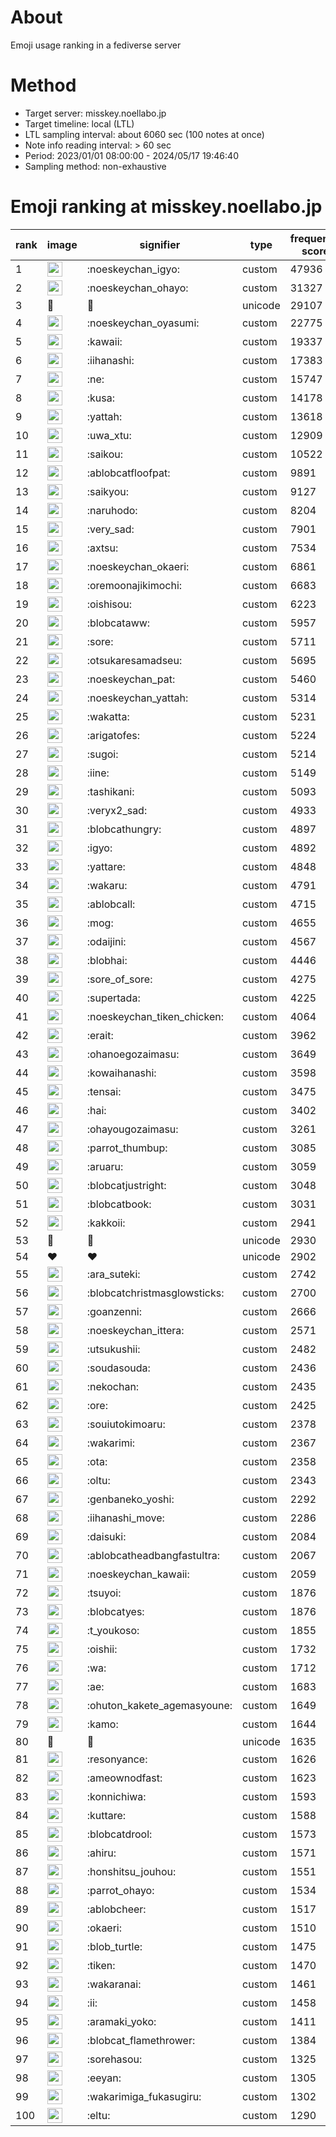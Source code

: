 # About
Emoji usage ranking in a fediverse server

# Method
- Target server: misskey.noellabo.jp
- Target timeline: local (LTL)
- LTL sampling interval: about 6060 sec (100 notes at once)
- Note info reading interval: > 60 sec
- Period: 2023/01/01 08:00:00 - 2024/05/17 19:46:40 
- Sampling method: non-exhaustive

# Emoji ranking at misskey.noellabo.jp

|rank|image|signifier|type|frequency score|
|----|----|----|----|----|
|1|<img height="24" src="https://misskey.noellabo.jp/emoji/noeskeychan_igyo.webp">|:noeskeychan_igyo:|custom|47936|
|2|<img height="24" src="https://misskey.noellabo.jp/emoji/noeskeychan_ohayo.webp">|:noeskeychan_ohayo:|custom|31327|
|3|🎉|🎉|unicode|29107|
|4|<img height="24" src="https://misskey.noellabo.jp/emoji/noeskeychan_oyasumi.webp">|:noeskeychan_oyasumi:|custom|22775|
|5|<img height="24" src="https://misskey.noellabo.jp/emoji/kawaii.webp">|:kawaii:|custom|19337|
|6|<img height="24" src="https://misskey.noellabo.jp/emoji/iihanashi.webp">|:iihanashi:|custom|17383|
|7|<img height="24" src="https://misskey.noellabo.jp/emoji/ne.webp">|:ne:|custom|15747|
|8|<img height="24" src="https://misskey.noellabo.jp/emoji/kusa.webp">|:kusa:|custom|14178|
|9|<img height="24" src="https://misskey.noellabo.jp/emoji/yattah.webp">|:yattah:|custom|13618|
|10|<img height="24" src="https://misskey.noellabo.jp/emoji/uwa_xtu.webp">|:uwa_xtu:|custom|12909|
|11|<img height="24" src="https://misskey.noellabo.jp/emoji/saikou.webp">|:saikou:|custom|10522|
|12|<img height="24" src="https://misskey.noellabo.jp/emoji/ablobcatfloofpat.webp">|:ablobcatfloofpat:|custom|9891|
|13|<img height="24" src="https://misskey.noellabo.jp/emoji/saikyou.webp">|:saikyou:|custom|9127|
|14|<img height="24" src="https://misskey.noellabo.jp/emoji/naruhodo.webp">|:naruhodo:|custom|8204|
|15|<img height="24" src="https://misskey.noellabo.jp/emoji/very_sad.webp">|:very_sad:|custom|7901|
|16|<img height="24" src="https://misskey.noellabo.jp/emoji/axtsu.webp">|:axtsu:|custom|7534|
|17|<img height="24" src="https://misskey.noellabo.jp/emoji/noeskeychan_okaeri.webp">|:noeskeychan_okaeri:|custom|6861|
|18|<img height="24" src="https://misskey.noellabo.jp/emoji/oremoonajikimochi.webp">|:oremoonajikimochi:|custom|6683|
|19|<img height="24" src="https://misskey.noellabo.jp/emoji/oishisou.webp">|:oishisou:|custom|6223|
|20|<img height="24" src="https://misskey.noellabo.jp/emoji/blobcataww.webp">|:blobcataww:|custom|5957|
|21|<img height="24" src="https://misskey.noellabo.jp/emoji/sore.webp">|:sore:|custom|5711|
|22|<img height="24" src="https://misskey.noellabo.jp/emoji/otsukaresamadseu.webp">|:otsukaresamadseu:|custom|5695|
|23|<img height="24" src="https://misskey.noellabo.jp/emoji/noeskeychan_pat.webp">|:noeskeychan_pat:|custom|5460|
|24|<img height="24" src="https://misskey.noellabo.jp/emoji/noeskeychan_yattah.webp">|:noeskeychan_yattah:|custom|5314|
|25|<img height="24" src="https://misskey.noellabo.jp/emoji/wakatta.webp">|:wakatta:|custom|5231|
|26|<img height="24" src="https://misskey.noellabo.jp/emoji/arigatofes.webp">|:arigatofes:|custom|5224|
|27|<img height="24" src="https://misskey.noellabo.jp/emoji/sugoi.webp">|:sugoi:|custom|5214|
|28|<img height="24" src="https://misskey.noellabo.jp/emoji/iine.webp">|:iine:|custom|5149|
|29|<img height="24" src="https://misskey.noellabo.jp/emoji/tashikani.webp">|:tashikani:|custom|5093|
|30|<img height="24" src="https://misskey.noellabo.jp/emoji/veryx2_sad.webp">|:veryx2_sad:|custom|4933|
|31|<img height="24" src="https://misskey.noellabo.jp/emoji/blobcathungry.webp">|:blobcathungry:|custom|4897|
|32|<img height="24" src="https://misskey.noellabo.jp/emoji/igyo.webp">|:igyo:|custom|4892|
|33|<img height="24" src="https://misskey.noellabo.jp/emoji/yattare.webp">|:yattare:|custom|4848|
|34|<img height="24" src="https://misskey.noellabo.jp/emoji/wakaru.webp">|:wakaru:|custom|4791|
|35|<img height="24" src="https://misskey.noellabo.jp/emoji/ablobcall.webp">|:ablobcall:|custom|4715|
|36|<img height="24" src="https://misskey.noellabo.jp/emoji/mog.webp">|:mog:|custom|4655|
|37|<img height="24" src="https://misskey.noellabo.jp/emoji/odaijini.webp">|:odaijini:|custom|4567|
|38|<img height="24" src="https://misskey.noellabo.jp/emoji/blobhai.webp">|:blobhai:|custom|4446|
|39|<img height="24" src="https://misskey.noellabo.jp/emoji/sore_of_sore.webp">|:sore_of_sore:|custom|4275|
|40|<img height="24" src="https://misskey.noellabo.jp/emoji/supertada.webp">|:supertada:|custom|4225|
|41|<img height="24" src="https://misskey.noellabo.jp/emoji/noeskeychan_tiken_chicken.webp">|:noeskeychan_tiken_chicken:|custom|4064|
|42|<img height="24" src="https://misskey.noellabo.jp/emoji/erait.webp">|:erait:|custom|3962|
|43|<img height="24" src="https://misskey.noellabo.jp/emoji/ohanoegozaimasu.webp">|:ohanoegozaimasu:|custom|3649|
|44|<img height="24" src="https://misskey.noellabo.jp/emoji/kowaihanashi.webp">|:kowaihanashi:|custom|3598|
|45|<img height="24" src="https://misskey.noellabo.jp/emoji/tensai.webp">|:tensai:|custom|3475|
|46|<img height="24" src="https://misskey.noellabo.jp/emoji/hai.webp">|:hai:|custom|3402|
|47|<img height="24" src="https://misskey.noellabo.jp/emoji/ohayougozaimasu.webp">|:ohayougozaimasu:|custom|3261|
|48|<img height="24" src="https://misskey.noellabo.jp/emoji/parrot_thumbup.webp">|:parrot_thumbup:|custom|3085|
|49|<img height="24" src="https://misskey.noellabo.jp/emoji/aruaru.webp">|:aruaru:|custom|3059|
|50|<img height="24" src="https://misskey.noellabo.jp/emoji/blobcatjustright.webp">|:blobcatjustright:|custom|3048|
|51|<img height="24" src="https://misskey.noellabo.jp/emoji/blobcatbook.webp">|:blobcatbook:|custom|3031|
|52|<img height="24" src="https://misskey.noellabo.jp/emoji/kakkoii.webp">|:kakkoii:|custom|2941|
|53|🍗|🍗|unicode|2930|
|54|❤|❤|unicode|2902|
|55|<img height="24" src="https://misskey.noellabo.jp/emoji/ara_suteki.webp">|:ara_suteki:|custom|2742|
|56|<img height="24" src="https://misskey.noellabo.jp/emoji/blobcatchristmasglowsticks.webp">|:blobcatchristmasglowsticks:|custom|2700|
|57|<img height="24" src="https://misskey.noellabo.jp/emoji/goanzenni.webp">|:goanzenni:|custom|2666|
|58|<img height="24" src="https://misskey.noellabo.jp/emoji/noeskeychan_ittera.webp">|:noeskeychan_ittera:|custom|2571|
|59|<img height="24" src="https://misskey.noellabo.jp/emoji/utsukushii.webp">|:utsukushii:|custom|2482|
|60|<img height="24" src="https://misskey.noellabo.jp/emoji/soudasouda.webp">|:soudasouda:|custom|2436|
|61|<img height="24" src="https://misskey.noellabo.jp/emoji/nekochan.webp">|:nekochan:|custom|2435|
|62|<img height="24" src="https://misskey.noellabo.jp/emoji/ore.webp">|:ore:|custom|2425|
|63|<img height="24" src="https://misskey.noellabo.jp/emoji/souiutokimoaru.webp">|:souiutokimoaru:|custom|2378|
|64|<img height="24" src="https://misskey.noellabo.jp/emoji/wakarimi.webp">|:wakarimi:|custom|2367|
|65|<img height="24" src="https://misskey.noellabo.jp/emoji/ota.webp">|:ota:|custom|2358|
|66|<img height="24" src="https://misskey.noellabo.jp/emoji/oltu.webp">|:oltu:|custom|2343|
|67|<img height="24" src="https://misskey.noellabo.jp/emoji/genbaneko_yoshi.webp">|:genbaneko_yoshi:|custom|2292|
|68|<img height="24" src="https://misskey.noellabo.jp/emoji/iihanashi_move.webp">|:iihanashi_move:|custom|2286|
|69|<img height="24" src="https://misskey.noellabo.jp/emoji/daisuki.webp">|:daisuki:|custom|2084|
|70|<img height="24" src="https://misskey.noellabo.jp/emoji/ablobcatheadbangfastultra.webp">|:ablobcatheadbangfastultra:|custom|2067|
|71|<img height="24" src="https://misskey.noellabo.jp/emoji/noeskeychan_kawaii.webp">|:noeskeychan_kawaii:|custom|2059|
|72|<img height="24" src="https://misskey.noellabo.jp/emoji/tsuyoi.webp">|:tsuyoi:|custom|1876|
|73|<img height="24" src="https://misskey.noellabo.jp/emoji/blobcatyes.webp">|:blobcatyes:|custom|1876|
|74|<img height="24" src="https://misskey.noellabo.jp/emoji/t_youkoso.webp">|:t_youkoso:|custom|1855|
|75|<img height="24" src="https://misskey.noellabo.jp/emoji/oishii.webp">|:oishii:|custom|1732|
|76|<img height="24" src="https://misskey.noellabo.jp/emoji/wa.webp">|:wa:|custom|1712|
|77|<img height="24" src="https://misskey.noellabo.jp/emoji/ae.webp">|:ae:|custom|1683|
|78|<img height="24" src="https://misskey.noellabo.jp/emoji/ohuton_kakete_agemasyoune.webp">|:ohuton_kakete_agemasyoune:|custom|1649|
|79|<img height="24" src="https://misskey.noellabo.jp/emoji/kamo.webp">|:kamo:|custom|1644|
|80|👀|👀|unicode|1635|
|81|<img height="24" src="https://misskey.noellabo.jp/emoji/resonyance.webp">|:resonyance:|custom|1626|
|82|<img height="24" src="https://misskey.noellabo.jp/emoji/ameownodfast.webp">|:ameownodfast:|custom|1623|
|83|<img height="24" src="https://misskey.noellabo.jp/emoji/konnichiwa.webp">|:konnichiwa:|custom|1593|
|84|<img height="24" src="https://misskey.noellabo.jp/emoji/kuttare.webp">|:kuttare:|custom|1588|
|85|<img height="24" src="https://misskey.noellabo.jp/emoji/blobcatdrool.webp">|:blobcatdrool:|custom|1573|
|86|<img height="24" src="https://misskey.noellabo.jp/emoji/ahiru.webp">|:ahiru:|custom|1571|
|87|<img height="24" src="https://misskey.noellabo.jp/emoji/honshitsu_jouhou.webp">|:honshitsu_jouhou:|custom|1551|
|88|<img height="24" src="https://misskey.noellabo.jp/emoji/parrot_ohayo.webp">|:parrot_ohayo:|custom|1534|
|89|<img height="24" src="https://misskey.noellabo.jp/emoji/ablobcheer.webp">|:ablobcheer:|custom|1517|
|90|<img height="24" src="https://misskey.noellabo.jp/emoji/okaeri.webp">|:okaeri:|custom|1510|
|91|<img height="24" src="https://misskey.noellabo.jp/emoji/blob_turtle.webp">|:blob_turtle:|custom|1475|
|92|<img height="24" src="https://misskey.noellabo.jp/emoji/tiken.webp">|:tiken:|custom|1470|
|93|<img height="24" src="https://misskey.noellabo.jp/emoji/wakaranai.webp">|:wakaranai:|custom|1461|
|94|<img height="24" src="https://misskey.noellabo.jp/emoji/ii.webp">|:ii:|custom|1458|
|95|<img height="24" src="https://misskey.noellabo.jp/emoji/aramaki_yoko.webp">|:aramaki_yoko:|custom|1411|
|96|<img height="24" src="https://misskey.noellabo.jp/emoji/blobcat_flamethrower.webp">|:blobcat_flamethrower:|custom|1384|
|97|<img height="24" src="https://misskey.noellabo.jp/emoji/sorehasou.webp">|:sorehasou:|custom|1325|
|98|<img height="24" src="https://misskey.noellabo.jp/emoji/eeyan.webp">|:eeyan:|custom|1305|
|99|<img height="24" src="https://misskey.noellabo.jp/emoji/wakarimiga_fukasugiru.webp">|:wakarimiga_fukasugiru:|custom|1302|
|100|<img height="24" src="https://misskey.noellabo.jp/emoji/eltu.webp">|:eltu:|custom|1290|
